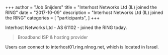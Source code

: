 +++
author = "Job Snijders"
title = "Interhost Networks Ltd (IL) joined the RING"
date = "2017-10-09"
description = "Interhost Networks Ltd (IL) joined the RING"
categories = [
    "participants",
]
+++

Interhost Networks Ltd - AS 61102 - joined the RING today.

> Broadband ISP & hosting provider

Users can connect to interhost01.ring.nlnog.net, which is located in Israel.

